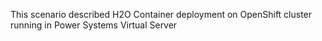 This scenario described H2O Container deployment on OpenShift cluster running in Power Systems Virtual Server
